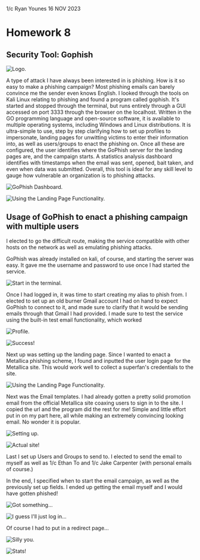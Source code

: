 1/c Ryan Younes
16 NOV 2023

# Homework 8

## Security Tool: Gophish

![Logo.](gophish.PNG)

A type of attack I have always been interested in is phishing. How is it so easy to make a phishing campaign? Most phishing emails can barely convince me the sender even knows English. I looked through the tools on Kali Linux relating to phishing and found a program called gophish. It's started and stopped through the terminal, but runs entirely through a GUI accessed on port 3333 through the browser on the localhost. Written in the GO programming language and open-source software, it is available to multiple operating systems, including Windows and Linux distributions. It is ultra-simple to use, step by step clarifying how to set up profiles to impersonate, landing pages for unwitting victims to enter their information into, as well as users/groups to enact the phishing on. Once all these are configured, the user identifies where the GoPhish server for the landing pages are, and the campaign starts. A statistics analysis dashboard identifies with timestamps when the email was sent, opened, bait taken, and even when data was submitted. Overall, this tool is ideal for any skill level to gauge how vulnerable an organization is to phishing attacks.

![GoPhish Dashboard.](Dashboard.PNG)

![Using the Landing Page Functionality.](LandingPage.PNG)


## Usage of GoPhish to enact a phishing campaign with multiple users

I elected to go the difficult route, making the service compatible with other hosts on the network as well as emulating phishing attacks.

GoPhish was already installed on kali, of course, and starting the server was easy. It gave me the username and password to use once I had started the service.

![Start in the terminal.](StartGoPhish.PNG)

Once I had logged in, it was time to start creating my alias to phish from. I elected to set up an old burner Gmail account I had on hand to expect GoPhish to connect to it, and made sure to clarify that it would be sending emails through that Gmail I had provided. I made sure to test the service using the built-in test email functionality, which worked

![Profile.](SendingProfile.PNG)

![Success!](SuccessfulProfileScan.PNG)

Next up was setting up the landing page. Since I wanted to enact a Metallica phishing scheme, I found and inputted the user login page for the Metallica site. This would work well to collect a superfan's credentials to the site.

![Using the Landing Page Functionality.](LandingPage.PNG)

Next was the Email templates. I had already gotten a pretty solid promotion email from the official Metallica site coaxing users to sign in to the site. I copied the url and the program did the rest for me! Simple and little effort put in on my part here, all while making an extremely convincing looking email. No wonder it is popular.

![Setting up.](SendingProfile.PNG)

![Actual site!](EmailSuccess!.PNG)

Last I set up Users and Groups to send to. I elected to send the email to myself as well as 1/c Ethan To and 1/c Jake Carpenter (with personal emails of course.)

In the end, I specified when to start the email campaign, as well as the previously set up fields. I ended up getting the email myself and I would have gotten phished!

![Got something...](EmailReceieved.PNG)

![I guess I'll just log in...](LandingPageAction.PNG)

Of course I had to put in a redirect page...

![Silly you.](RedirectPageWorked.PNG)

![Stats!](Dashboard.PNG)

